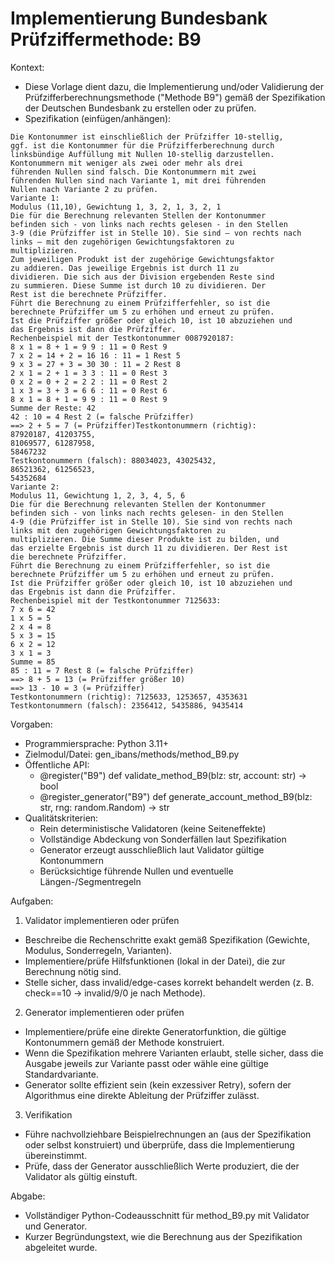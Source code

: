 # Implementierung Bundesbank Prüfziffermethode: B9

Kontext:
- Diese Vorlage dient dazu, die Implementierung und/oder Validierung der Prüfzifferberechnungsmethode ("Methode B9") gemäß der Spezifikation der Deutschen Bundesbank zu erstellen oder zu prüfen.
- Spezifikation (einfügen/anhängen):

```Text
Die Kontonummer ist einschließlich der Prüfziffer 10-stellig,
ggf. ist die Kontonummer für die Prüfzifferberechnung durch
linksbündige Auffüllung mit Nullen 10-stellig darzustellen.
Kontonummern mit weniger als zwei oder mehr als drei
führenden Nullen sind falsch. Die Kontonummern mit zwei
führenden Nullen sind nach Variante 1, mit drei führenden
Nullen nach Variante 2 zu prüfen.
Variante 1:
Modulus (11,10), Gewichtung 1, 3, 2, 1, 3, 2, 1
Die für die Berechnung relevanten Stellen der Kontonummer
befinden sich - von links nach rechts gelesen - in den Stellen
3-9 (die Prüfziffer ist in Stelle 10). Sie sind – von rechts nach
links – mit den zugehörigen Gewichtungsfaktoren zu
multiplizieren.
Zum jeweiligen Produkt ist der zugehörige Gewichtungsfaktor
zu addieren. Das jeweilige Ergebnis ist durch 11 zu
dividieren. Die sich aus der Division ergebenden Reste sind
zu summieren. Diese Summe ist durch 10 zu dividieren. Der
Rest ist die berechnete Prüfziffer.
Führt die Berechnung zu einem Prüfzifferfehler, so ist die
berechnete Prüfziffer um 5 zu erhöhen und erneut zu prüfen.
Ist die Prüfziffer größer oder gleich 10, ist 10 abzuziehen und
das Ergebnis ist dann die Prüfziffer.
Rechenbeispiel mit der Testkontonummer 0087920187:
8 x 1 = 8 + 1 = 9 9 : 11 = 0 Rest 9
7 x 2 = 14 + 2 = 16 16 : 11 = 1 Rest 5
9 x 3 = 27 + 3 = 30 30 : 11 = 2 Rest 8
2 x 1 = 2 + 1 = 3 3 : 11 = 0 Rest 3
0 x 2 = 0 + 2 = 2 2 : 11 = 0 Rest 2
1 x 3 = 3 + 3 = 6 6 : 11 = 0 Rest 6
8 x 1 = 8 + 1 = 9 9 : 11 = 0 Rest 9
Summe der Reste: 42
42 : 10 = 4 Rest 2 (= falsche Prüfziffer)
==> 2 + 5 = 7 (= Prüfziffer)Testkontonummern (richtig):
87920187, 41203755,
81069577, 61287958,
58467232
Testkontonummern (falsch): 88034023, 43025432,
86521362, 61256523,
54352684
Variante 2:
Modulus 11, Gewichtung 1, 2, 3, 4, 5, 6
Die für die Berechnung relevanten Stellen der Kontonummer
befinden sich - von links nach rechts gelesen- in den Stellen
4-9 (die Prüfziffer ist in Stelle 10). Sie sind von rechts nach
links mit den zugehörigen Gewichtungsfaktoren zu
multiplizieren. Die Summe dieser Produkte ist zu bilden, und
das erzielte Ergebnis ist durch 11 zu dividieren. Der Rest ist
die berechnete Prüfziffer.
Führt die Berechnung zu einem Prüfzifferfehler, so ist die
berechnete Prüfziffer um 5 zu erhöhen und erneut zu prüfen.
Ist die Prüfziffer größer oder gleich 10, ist 10 abzuziehen und
das Ergebnis ist dann die Prüfziffer.
Rechenbeispiel mit der Testkontonummer 7125633:
7 x 6 = 42
1 x 5 = 5
2 x 4 = 8
5 x 3 = 15
6 x 2 = 12
3 x 1 = 3
Summe = 85
85 : 11 = 7 Rest 8 (= falsche Prüfziffer)
==> 8 + 5 = 13 (= Prüfziffer größer 10)
==> 13 - 10 = 3 (= Prüfziffer)
Testkontonummern (richtig): 7125633, 1253657, 4353631
Testkontonummern (falsch): 2356412, 5435886, 9435414
```

Vorgaben:
- Programmiersprache: Python 3.11+
- Zielmodul/Datei: gen_ibans/methods/method_B9.py
- Öffentliche API:
  - @register("B9") def validate_method_B9(blz: str, account: str) -> bool
  - @register_generator("B9") def generate_account_method_B9(blz: str, rng: random.Random) -> str
- Qualitätskriterien:
  - Rein deterministische Validatoren (keine Seiteneffekte)
  - Vollständige Abdeckung von Sonderfällen laut Spezifikation
  - Generator erzeugt ausschließlich laut Validator gültige Kontonummern
  - Berücksichtige führende Nullen und eventuelle Längen-/Segmentregeln

Aufgaben:
1) Validator implementieren oder prüfen
- Beschreibe die Rechenschritte exakt gemäß Spezifikation (Gewichte, Modulus, Sonderregeln, Varianten).
- Implementiere/prüfe Hilfsfunktionen (lokal in der Datei), die zur Berechnung nötig sind.
- Stelle sicher, dass invalid/edge-cases korrekt behandelt werden (z. B. check==10 -> invalid/9/0 je nach Methode).

2) Generator implementieren oder prüfen
- Implementiere/prüfe eine direkte Generatorfunktion, die gültige Kontonummern gemäß der Methode konstruiert.
- Wenn die Spezifikation mehrere Varianten erlaubt, stelle sicher, dass die Ausgabe jeweils zur Variante passt oder wähle eine gültige Standardvariante.
- Generator sollte effizient sein (kein exzessiver Retry), sofern der Algorithmus eine direkte Ableitung der Prüfziffer zulässt.

3) Verifikation
- Führe nachvollziehbare Beispielrechnungen an (aus der Spezifikation oder selbst konstruiert) und überprüfe, dass die Implementierung übereinstimmt.
- Prüfe, dass der Generator ausschließlich Werte produziert, die der Validator als gültig einstuft.

Abgabe:
- Vollständiger Python-Codeausschnitt für method_B9.py mit Validator und Generator.
- Kurzer Begründungstext, wie die Berechnung aus der Spezifikation abgeleitet wurde.